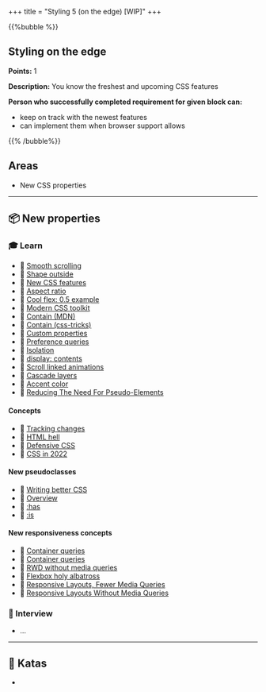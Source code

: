 +++
title = "Styling 5 (on the edge) [WIP]"
+++

{{%bubble %}}

## Styling on the edge

**Points:** 1

**Description:** You know the freshest and upcoming CSS features

**Person who successfully completed requirement for given block can:**
- keep on track with the newest features
- can implement them when browser support allows

{{% /bubble%}}

## Areas

- New CSS properties

---

## 📦 New properties

### 🎓 Learn
- 📗 [Smooth scrolling](https://css-tricks.com/almanac/properties/s/scroll-behavior/)
- 📗 [Shape outside](https://css-tricks.com/almanac/properties/s/shape-outside/)
- 📗 [New CSS features](https://www.smashingmagazine.com/2021/02/things-you-can-do-with-css-today/)
- 📗 [Aspect ratio](https://web.dev/aspect-ratio/)
- 📗 [Cool flex: 0.5 example](https://codepen.io/miriamsuzanne/pen/eYdJvWE)
- 📗 [Modern CSS toolkit](https://codepen.io/5t3ph/pen/LYzvrGv)
- 📗 [Contain (MDN)](https://developer.mozilla.org/en-US/docs/Web/CSS/contain)
- 📗 [Contain (css-tricks)](https://css-tricks.com/almanac/properties/c/contain/)
- 📗 [Custom properties](https://12daysofweb.dev/2021/css-custom-properties/)
- 📗 [Preference queries](https://12daysofweb.dev/2021/preference-queries/)
- 📗 [Isolation](https://css-tricks.com/almanac/properties/i/isolation/)
- 📗 [display: contents](https://www.smashingmagazine.com/2019/05/display-box-generation/)
- 📗 [Scroll linked animations](https://css-tricks.com/practical-use-cases-for-scroll-linked-animations-in-css-with-scroll-timelines/)
- 📗 [Cascade layers](https://www.bram.us/2021/09/15/the-future-of-css-cascade-layers-css-at-layer/)
- 📗 [Accent color](https://css-tricks.com/almanac/properties/a/accent-color/)
- 📗 [Reducing The Need For Pseudo-Elements](https://www.smashingmagazine.com/2021/09/reducing-need-pseudo-elements/)
  
#### Concepts
- 📗 [Tracking changes](https://cssdb.org/)
- 📗 [HTML hell](https://www.htmhell.dev/)
- 📗 [Defensive CSS](https://ishadeed.com/article/defensive-css/)
- 📗 [CSS in 2022](https://www.bram.us/2021/12/27/css-in-2022/)

#### New pseudoclasses
- 📗 [Writing better CSS](https://www.aleksandrhovhannisyan.com/blog/writing-better-css/)
- 📗 [Overview](https://medium.com/orpetron-wda/newly-supported-css4-pseudo-class-selectors-that-you-should-start-using-6b68fdf164e0)
- 📗 [:has](https://www.bram.us/2021/12/21/the-css-has-selector-is-way-more-than-a-parent-selector/)
- 📗 [:is](https://www.bram.us/2021/03/19/three-important-things-you-should-know-about-css-is/)

#### New responsiveness concepts
- 📗 [Container queries](https://www.smashingmagazine.com/2021/05/complete-guide-css-container-queries/)
- 📗 [Container queries](https://web.dev/new-responsive/)
- 📗 [RWD without media queries](https://www.browserlondon.com/blog/2019/08/19/should-we-still-be-selling-responsive-web-design/)
- 📗 [Flexbox holy albatross](https://heydonworks.com/article/the-flexbox-holy-albatross-reincarnated/)
- 📗 [Responsive Layouts, Fewer Media Queries](https://css-tricks.com/responsive-layouts-fewer-media-queries)
- 📗 [Responsive Layouts Without Media Queries](https://medium.com/codex/responsive-layouts-without-media-queries-5d7fd989be72)

### 🎤 Interview

- ...

---

## 📝 Katas
- 
